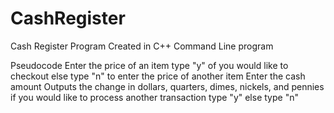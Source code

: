 # CashRegister
Cash Register Program
Created in C++
Command Line program

Pseudocode
  Enter the price of an item
  type "y" of you would like to checkout
    else type "n" to enter the price of another item
  Enter the cash amount
  Outputs the change in dollars, quarters, dimes, nickels, and pennies
  if you would like to process another transaction type "y"
    else type "n"
